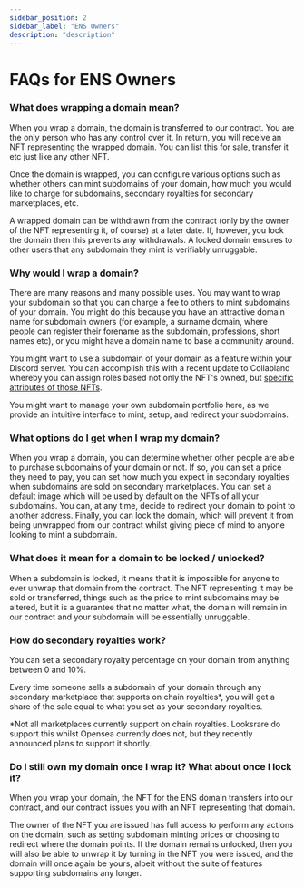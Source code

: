 ```yaml
---
sidebar_position: 2
sidebar_label: "ENS Owners"
description: "description"
---
```


# FAQs for ENS Owners

### What does wrapping a domain mean?

When you wrap a domain, the domain is transferred to our contract. You are the only person who has any control over it. In return, you will receive an NFT representing the wrapped domain. You can list this for sale, transfer it etc just like any other NFT.

Once the domain is wrapped, you can configure various options such as whether others can mint subdomains of your domain, how much you would like to charge for subdomains, secondary royalties for secondary marketplaces, etc.

A wrapped domain can be withdrawn from the contract (only by the owner of the NFT representing it, of course) at a later date. If, however, you lock the domain then this prevents any withdrawals. A locked domain ensures to other users that any subdomain they mint is verifiably unruggable.

### Why would I wrap a domain?

There are many reasons and many possible uses. You may want to wrap your subdomain so that you can charge a fee to others to mint subdomains of your domain. You might do this because you have an attractive domain name for subdomain owners (for example, a surname domain, where people can register their forename as the subdomain, professions, short names etc), or you might have a domain name to base a community around.

You might want to use a subdomain of your domain as a feature within your Discord server. You can accomplish this with a recent update to Collabland whereby you can assign roles based not only the NFT's owned, but [specific attributes of those NFTs](https://collabland.freshdesk.com/support/solutions/articles/70000626238-command-center-features#article-body).

You might want to manage your own subdomain portfolio here, as we provide an intuitive interface to mint, setup, and redirect your subdomains.

### What options do I get when I wrap my domain?

When you wrap a domain, you can determine whether other people are able to purchase subdomains of your domain or not. If so, you can set a price they need to pay, you can set how much you expect in secondary royalties when subdomains are sold on secondary marketplaces. You can set a default image which will be used by default on the NFTs of all your subdomains. You can, at any time, decide to redirect your domain to point to another address. Finally, you can lock the domain, which will prevent it from being unwrapped from our contract whilst giving piece of mind to anyone looking to mint a subdomain.

### What does it mean for a domain to be locked / unlocked?

When a subdomain is locked, it means that it is impossible for anyone to ever unwrap that domain from the contract. The NFT representing it may be sold or transferred, things such as the price to mint subdomains may be altered, but it is a guarantee that no matter what, the domain will remain in our contract and your subdomain will be essentially unruggable.

### How do secondary royalties work?

You can set a secondary royalty percentage on your domain from anything between 0 and 10%.

Every time someone sells a subdomain of your domain through any secondary marketplace that supports on chain royalties\*, you will get a share of the sale equal to what you set as your secondary royalties.

\*Not all marketplaces currently support on chain royalties. Looksrare do support this whilst Opensea currently does not, but they recently announced plans to support it shortly.

### Do I still own my domain once I wrap it? What about once I lock it?

When you wrap your domain, the NFT for the ENS domain transfers into our contract, and our contract issues you with an NFT representing that domain.

The owner of the NFT you are issued has full access to perform any actions on the domain, such as setting subdomain minting prices or choosing to redirect where the domain points. If the domain remains unlocked, then you will also be able to unwrap it by turning in the NFT you were issued, and the domain will once again be yours, albeit without the suite of features supporting subdomains any longer.
